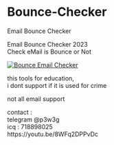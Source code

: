 # Bounce-Checker
Email Bounce Checker

<p>Email Bounce Checker 2023<br>Check eMail is Bounce or Not</p>

[![Bounce Email Checker](https://user-images.githubusercontent.com/126732202/224478463-ce3c899a-bd1b-4c20-827c-b54cd0e3c18a.png "Bounce Email Checker")](https://youtu.be/8WFq2DPPvDc)

<p>this tools for education,<br>
i dont support if it is used for crime</p>

<p>not all email support</p>
<p>contact :<br>
telegram @p3w3g<br>
icq : 718898025<br>
https://youtu.be/8WFq2DPPvDc</p>
